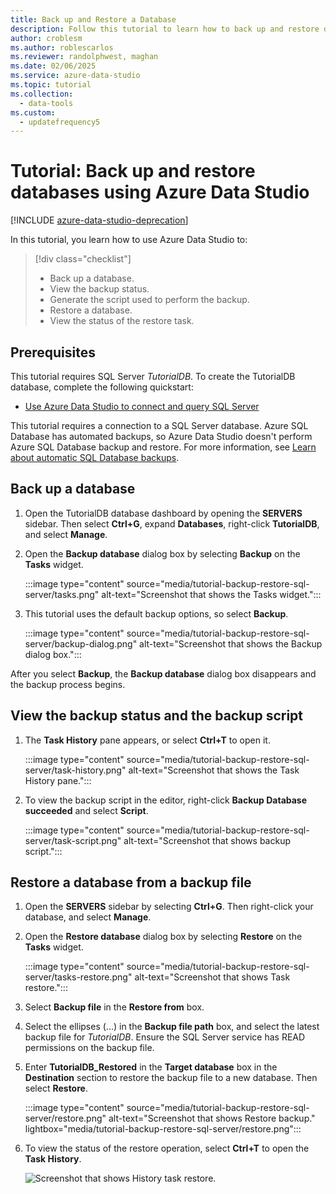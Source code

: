 ```yaml
---
title: Back up and Restore a Database
description: Follow this tutorial to learn how to back up and restore databases by using Azure Data Studio.
author: croblesm
ms.author: roblescarlos
ms.reviewer: randolphwest, maghan
ms.date: 02/06/2025
ms.service: azure-data-studio
ms.topic: tutorial
ms.collection:
  - data-tools
ms.custom:
  - updatefrequency5
---
```


# Tutorial: Back up and restore databases using Azure Data Studio

[!INCLUDE [azure-data-studio-deprecation](includes/azure-data-studio-deprecation.md)]

In this tutorial, you learn how to use Azure Data Studio to:

> [!div class="checklist"]
>  
> - Back up a database.
> - View the backup status.
> - Generate the script used to perform the backup.
> - Restore a database.
> - View the status of the restore task.

## Prerequisites

This tutorial requires SQL Server *TutorialDB*. To create the TutorialDB database, complete the following quickstart:

- [Use Azure Data Studio to connect and query SQL Server](quickstart-sql-server.md)

This tutorial requires a connection to a SQL Server database. Azure SQL Database has automated backups, so Azure Data Studio doesn't perform Azure SQL Database backup and restore. For more information, see [Learn about automatic SQL Database backups](/azure/sql-database/sql-database-automated-backups).

## Back up a database

1. Open the TutorialDB database dashboard by opening the **SERVERS** sidebar. Then select **Ctrl+G**, expand **Databases**, right-click **TutorialDB**, and select **Manage**.

1. Open the **Backup database** dialog box by selecting **Backup** on the **Tasks** widget.

   :::image type="content" source="media/tutorial-backup-restore-sql-server/tasks.png" alt-text="Screenshot that shows the Tasks widget.":::

1. This tutorial uses the default backup options, so select **Backup**.

   :::image type="content" source="media/tutorial-backup-restore-sql-server/backup-dialog.png" alt-text="Screenshot that shows the Backup dialog box.":::

After you select **Backup**, the **Backup database** dialog box disappears and the backup process begins.

## View the backup status and the backup script

1. The **Task History** pane appears, or select **Ctrl+T** to open it.

   :::image type="content" source="media/tutorial-backup-restore-sql-server/task-history.png" alt-text="Screenshot that shows the Task History pane.":::

1. To view the backup script in the editor, right-click **Backup Database succeeded** and select **Script**.

   :::image type="content" source="media/tutorial-backup-restore-sql-server/task-script.png" alt-text="Screenshot that shows backup script.":::

## Restore a database from a backup file

1. Open the **SERVERS** sidebar by selecting **Ctrl+G**. Then right-click your database, and select **Manage**.

1. Open the **Restore database** dialog box by selecting **Restore** on the **Tasks** widget.

   :::image type="content" source="media/tutorial-backup-restore-sql-server/tasks-restore.png" alt-text="Screenshot that shows Task restore.":::

1. Select **Backup file** in the **Restore from** box.

1. Select the ellipses (...) in the **Backup file path** box, and select the latest backup file for *TutorialDB*. Ensure the SQL Server service has READ permissions on the backup file.

1. Enter **TutorialDB_Restored** in the **Target database** box in the **Destination** section to restore the backup file to a new database. Then select **Restore**.

   :::image type="content" source="media/tutorial-backup-restore-sql-server/restore.png" alt-text="Screenshot that shows Restore backup." lightbox="media/tutorial-backup-restore-sql-server/restore.png":::

1. To view the status of the restore operation, select **Ctrl+T** to open the **Task History**.

   ![Screenshot that shows History task restore.](./media/tutorial-backup-restore-sql-server/task-history-restore.png)
